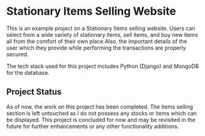 # Stationary Items Selling Website

This is an example project on a Stationary Items selling website. Users can select from a wide variety of stationary items, sell items, and buy new items all from the comfort of their own place.Also, the important details of the user which they provide while performing the transactions are properly secured.

The tech stack used for this project includes Python (Django) and MongoDB for the database.

## Project Status

As of now, the work on this project has been completed. The items selling section is left untouched as I do not possess any stocks or items which can be displayed. This project is concluded for now and may be revisited in the future for further enhancements or any other functionality additions.
